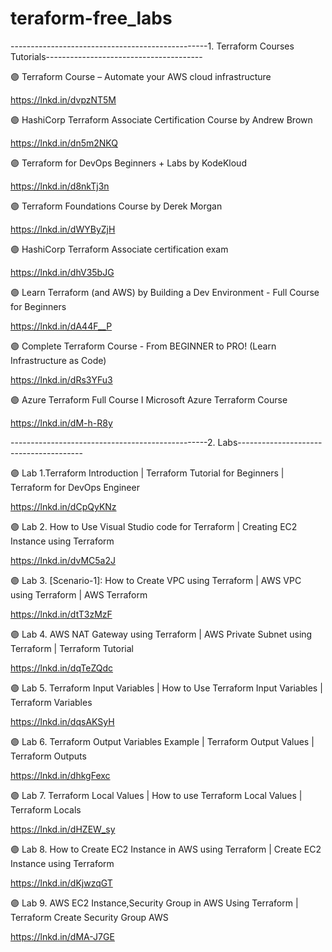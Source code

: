 # teraform-free_labs

-------------------------------------------------1. Terraform Courses Tutorials---------------------------------------

🟣 Terraform Course – Automate your AWS cloud infrastructure

https://lnkd.in/dvpzNT5M

🟣 HashiCorp Terraform Associate Certification Course by Andrew Brown

https://lnkd.in/dn5m2NKQ

🟣 Terraform for DevOps Beginners + Labs by KodeKloud

https://lnkd.in/d8nkTj3n

🟣 Terraform Foundations Course by Derek Morgan

https://lnkd.in/dWYByZjH

🟣 HashiCorp Terraform Associate certification exam

https://lnkd.in/dhV35bJG

🟣 Learn Terraform (and AWS) by Building a Dev Environment - Full Course for Beginners

https://lnkd.in/dA44F__P

🟣 Complete Terraform Course - From BEGINNER to PRO! (Learn Infrastructure as Code)

https://lnkd.in/dRs3YFu3

🟣 Azure Terraform Full Course I Microsoft
Azure Terraform Course

https://lnkd.in/dM-h-R8y


-------------------------------------------------2. Labs---------------------------------------

🟣 Lab 1.Terraform Introduction | Terraform Tutorial for Beginners | Terraform for DevOps Engineer

https://lnkd.in/dCpQyKNz

🟣 Lab 2. How to Use Visual Studio code for Terraform | Creating EC2 Instance using Terraform

https://lnkd.in/dvMC5a2J

🟣 Lab 3. [Scenario-1]: How to Create VPC using Terraform | AWS VPC using Terraform | AWS Terraform

https://lnkd.in/dtT3zMzF

🟣 Lab 4. AWS NAT Gateway using Terraform | AWS Private Subnet using Terraform | Terraform Tutorial

https://lnkd.in/dqTeZQdc

🟣 Lab 5. Terraform Input Variables | How to Use Terraform Input Variables | Terraform Variables

https://lnkd.in/dqsAKSyH

🟣 Lab 6. Terraform Output Variables Example | Terraform Output Values | Terraform Outputs

https://lnkd.in/dhkgFexc

🟣 Lab 7. Terraform Local Values | How to use Terraform Local Values | Terraform Locals

https://lnkd.in/dHZEW_sy

🟣 Lab 8. How to Create EC2 Instance in AWS using Terraform | Create EC2 Instance using Terraform

https://lnkd.in/dKjwzqGT

🟣 Lab 9. AWS EC2 Instance,Security Group in AWS Using Terraform | Terraform Create Security Group AWS

https://lnkd.in/dMA-J7GE

